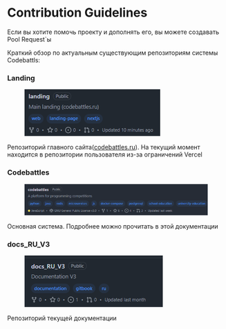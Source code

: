 # Contribution Guidelines

Если вы хотите помочь проекту и дополнять его, вы можете создавать Pool Request\`ы

Краткий обзор по актуальным существующим репозиториям системы Codebattls:



### Landing

<figure><img src=".gitbook/assets/image.png" alt=""><figcaption></figcaption></figure>

Репозиторий главного сайта([codebattles.ru](https://codebattles.ru)). На текущий момент находится в репозитории пользователя из-за ограничений Vercel

### Codebattles

<figure><img src=".gitbook/assets/image (1).png" alt=""><figcaption></figcaption></figure>

Основная система. Подробнее можно прочитать в этой документации

### docs\_RU\_V3

<figure><img src=".gitbook/assets/image (2).png" alt=""><figcaption></figcaption></figure>

Репозиторий текущей документации
